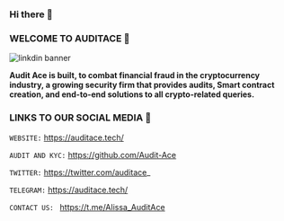 ### Hi there 👋
###   WELCOME TO AUDITACE :rocket: 
![linkdin banner](https://pbs.twimg.com/profile_banners/1575191742563127296/1665191044/1080x360)

**Audit Ace is built, to combat financial fraud in the cryptocurrency industry, a growing security firm that provides audits, 
Smart contract creation, and end-to-end solutions to all crypto-related queries.**

### LINKS TO OUR SOCIAL MEDIA :bell:

`WEBSITE:` https://auditace.tech/  

`AUDIT AND KYC:` https://github.com/Audit-Ace 

`TWITTER:` https://twitter.com/auditace_

`TELEGRAM:` https://auditace.tech/

`CONTACT US: ` https://t.me/Alissa_AuditAce

<!-- 
**Audit-Ace/Audit-Ace** is a ✨ _special_ ✨ repository because its `README.md` (this file) appears on your GitHub profile.

Here are some ideas to get you started:

- 🔭 I’m currently working on ...
- 🌱 I’m currently learning ...
- 👯 I’m looking to collaborate on ...
- 🤔 I’m looking for help with ...
- 💬 Ask me about ...
- 📫 How to reach me: ...
- 😄 Pronouns: ...
- ⚡ Fun fact: ...
-->
